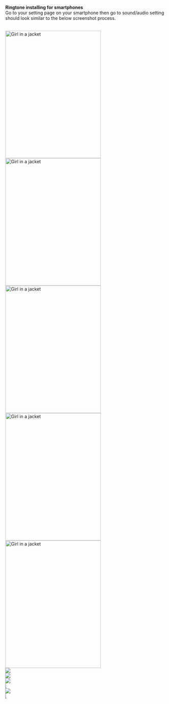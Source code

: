<b>Ringtone installing for smartphones </b>
<br>
Go to your setting page on your smartphone then go to sound/audio setting should look similar to the below screenshot process.

<br>
 <img src="../images/Screenshot_20201116-174256.png" alt="Girl in a jacket" width="300" height="400"> 
 <img src="../images/Screenshot_20201116-173323.png" alt="Girl in a jacket" width="300" height="400"> 
 <img src="../images/Screenshot_20201116-173413.png" alt="Girl in a jacket" width="300" height="400"> 
<img src="../images/Screenshot_20201116-173442.png" alt="Girl in a jacket" width="300" height="400"> 
<img src="../images/Screenshot_20201116-173516.png" alt="Girl in a jacket" width="300" height="400"> 
  <div id="banner">
    <div class="inline-block">
        <img src="../images/Screenshot_20201116-174256.png">
    </div>
    <div class="inline-block">
        <img src="../images/Screenshot_20201116-174256.png">
    </div>
    <div class="inline-block">
        <img src="../images/Screenshot_20201116-174256.png">
    </div>
</div>
    <div id="banner" style="overflow: hidden; display: inline-block;">
        <div class="" style="max-width: 20%; max-height: 20%;">
            <img src="../images/Screenshot_20201116-174256.png">
        </div>
        <div class="" style="max-width: 100%; max-height: 100%;">
            <img src="../images/Screenshot_20201116-174256.png">
        </div>
        <div class="" style="max-width: 20%; max-height: 20%;">
            <img src="../images/Screenshot_20201116-174256.png">
        </div>
    </div>
